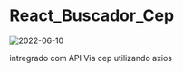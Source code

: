 # React_Buscador_Cep

![2022-06-10](https://user-images.githubusercontent.com/106616005/173082962-3ceb8bc4-cc85-44fa-a294-39604b060a86.png)

intregrado com API Via cep utilizando axios
